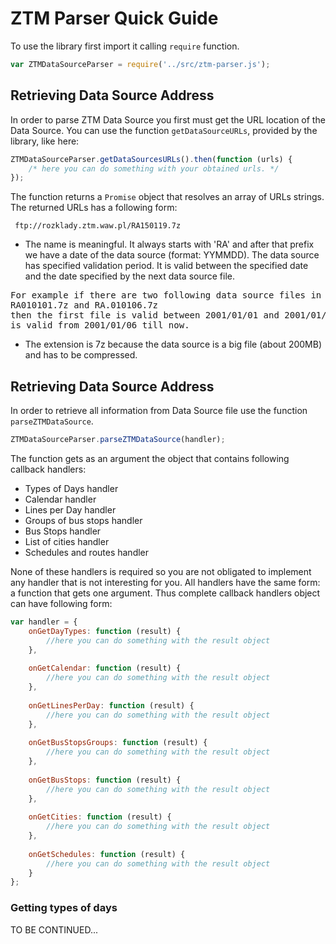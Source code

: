 ZTM Parser Quick Guide
=============

To use the library first import it calling `require` function.

```javascript
var ZTMDataSourceParser = require('../src/ztm-parser.js');
```

Retrieving Data Source Address
-------------------

In order to parse ZTM Data Source you first must get the URL location of the Data Source. You can use the function
`getDataSourceURLs`, provided by the library, like here:

```javascript
ZTMDataSourceParser.getDataSourcesURLs().then(function (urls) {
    /* here you can do something with your obtained urls. */
});
```

The function returns a `Promise` object that resolves an array of URLs strings. The returned URLs has a following form:

```
 ftp://rozklady.ztm.waw.pl/RA150119.7z
```

* The name is meaningful. It always starts with 'RA' and after that prefix we have a date of the data source
(format: YYMMDD). The data source has specified validation period. It is valid between the specified date and the date
specified by the next data source file.

<pre>
For example if there are two following data source files in repository: 
RA010101.7z and RA.010106.7z 
then the first file is valid between 2001/01/01 and 2001/01/06 and the second one 
is valid from 2001/01/06 till now.
</pre>

* The extension is 7z because the data source is a big file (about 200MB) and has to be compressed.

Retrieving Data Source Address
-------------------

In order to retrieve all information from Data Source file use the function `parseZTMDataSource`.

```javascript
ZTMDataSourceParser.parseZTMDataSource(handler);
```

The function gets as an argument the object that contains following callback handlers:

* Types of Days handler
* Calendar handler
* Lines per Day handler
* Groups of bus stops handler
* Bus Stops handler
* List of cities handler
* Schedules and routes handler

None of these handlers is required so you are not obligated to implement any handler that is not interesting for you. All handlers have the same form: a function that gets one argument. Thus complete callback handlers object can have following form:

```javascript
var handler = {
    onGetDayTypes: function (result) {
        //here you can do something with the result object
    },
    
    onGetCalendar: function (result) {
        //here you can do something with the result object
    },
    
    onGetLinesPerDay: function (result) {
        //here you can do something with the result object
    },
    
    onGetBusStopsGroups: function (result) {
        //here you can do something with the result object
    },
    
    onGetBusStops: function (result) {
        //here you can do something with the result object
    },
    
    onGetCities: function (result) {
        //here you can do something with the result object
    },
    
    onGetSchedules: function (result) {
        //here you can do something with the result object
    }
};
```

### Getting types of days

TO BE CONTINUED...
